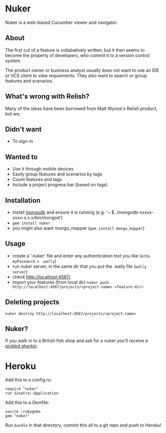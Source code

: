 # Nuker
Nuker is a web-based Cucumber viewer and navigator.

## About
The first cut of a feature is collabatively written; but it then seems to become the property of developers, who commit it to a version control system.

The product owner or business analyst usually does not want to use an IDE or VCS client to view requiements. They also want to search or group features and scenarios.

## What's wrong with Relish?
Many of the ideas have been borrowed from Matt Wynne's Relish product, but we;

## Didn't want
* To sign-in

## Wanted to
* Use it through mobile devices
* Easily group features and scenarios by tags
* Count features and tags
* Include a project progress bar (based on tags)

## Installation
* Install [mongodb](http://www.mongodb.org/display/DOCS/Quickstart "mongodb") and ensure it is running  (e.g. '~ $ ./mongodb-xxxxx-xxxx-x.x.x/bin/mongod')
* ```gem install nuker```
* you might also want mongo_mapper (```gem install mongo_mapper```)

## Usage
* create a '.nuker' file and enter any authentication text you like (```echo myPassword > .wally```)
* run nuker server, in the same dir that you put the .wally file (```wally server```)
* check [http://localhost:4567/](http://localhost:4567/)
* import your features (from local dir) ```nuker push http://localhost:4567/projects/<project-name> <feature-dir>```

## Deleting projects
```nuker destroy http://localhost:4567/projects/<project-name>```


## Nuker?
If you walk in to a British fish shop and ask for a nuker you'll receive a [pickled gherkin](https://github.com/cucumber/cucumber/wiki/Gherkin).

# Heroku
Add this to a config.ru:

```
require "nuker"
run Sinatra::Application
```

Add this to a Gemfile:

```
source :rubygems
gem "nuker"
```

Run ```bundle``` in that directory, commit this all to a git repo and push to Heroku!
